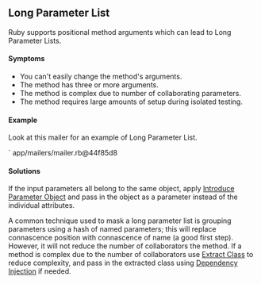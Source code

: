 ## Long Parameter List

Ruby supports positional method arguments which can lead to Long Parameter Lists.

#### Symptoms

* You can't easily change the method's arguments.
* The method has three or more arguments.
* The method is complex due to number of collaborating parameters.
* The method requires large amounts of setup during isolated testing.

#### Example

Look at this mailer for an example of Long Parameter List.

` app/mailers/mailer.rb@44f85d8

#### Solutions

If the input parameters all belong to the same object, apply 
[Introduce Parameter Object](#introduce-parameter-object) and pass in the object 
as a parameter instead of the individual attributes.

A common technique used to mask a long parameter list is grouping parameters using a
 hash of named parameters; this will replace connascence position with connascence 
of name (a good first step). 
However, it will not reduce the number of collaborators the method.
If a method is complex due to the number of collaborators use 
[Extract Class](#extract-class) to reduce complexity, and pass in the extracted 
class using [Dependency Injection](#dependency-injection) if needed.
